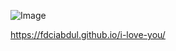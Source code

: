 ![Image](https://raw.githubusercontent.com/fdciabdul/i-love-you/master/rain.gif)

https://fdciabdul.github.io/i-love-you/
